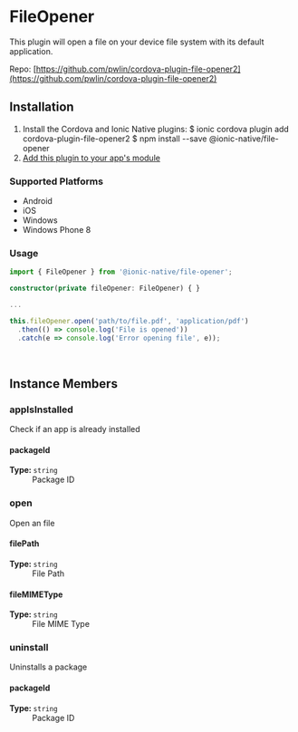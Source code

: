# FileOpener 


This plugin will open a file on your device file system with its default application.


Repo: [https://github.com/pwlin/cordova-plugin-file-opener2](https://github.com/pwlin/cordova-plugin-file-opener2)



## Installation 

<ol>
<li>Install the Cordova and Ionic Native plugins:
<code-block language="shell">$ ionic cordova plugin add cordova-plugin-file-opener2
$ npm install --save @ionic-native/file-opener
</code-block>
</li>
<li><a href="/docs/native/#Add_Plugins_to_Your_App_Module">Add this plugin to your app's module</a></li>
</ol>



### Supported Platforms

* Android
* iOS
* Windows
* Windows Phone 8




### Usage


```typescript
import { FileOpener } from '@ionic-native/file-opener';

constructor(private fileOpener: FileOpener) { }

...

this.fileOpener.open('path/to/file.pdf', 'application/pdf')
  .then(() => console.log('File is opened'))
  .catch(e => console.log('Error opening file', e));

```




<p><br></p>

## Instance Members

### appIsInstalled

Check if an app is already installed

<dl>
<dt><h4>packageId</h4><strong>Type: </strong><code>string</code></dt>
<dd>Package ID</dd>
</dl>

### open

Open an file

<dl>
<dt><h4>filePath</h4><strong>Type: </strong><code>string</code></dt>
<dd>File Path</dd><dt><h4>fileMIMEType</h4><strong>Type: </strong><code>string</code></dt>
<dd>File MIME Type</dd>
</dl>

### uninstall

Uninstalls a package

<dl>
<dt><h4>packageId</h4><strong>Type: </strong><code>string</code></dt>
<dd>Package ID</dd>
</dl>

<p><br></p>

